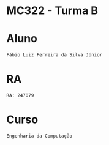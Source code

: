 # **MC322 - Turma B**

# **Aluno**
    Fábio Luiz Ferreira da Silva Júnior

# **RA**
    RA: 247079

# **Curso**
    Engenharia da Computação